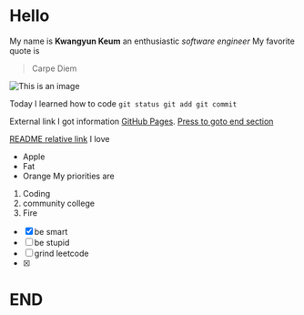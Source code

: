 # Hello

My name is **Kwangyun Keum** an enthusiastic *software engineer* 
My favorite quote is 
> Carpe Diem 

![This is an image](https://myoctocat.com/assets/images/base-octocat.svg)

Today I learned how to code 
```git status git add git commit ```

External link I got information [GitHub Pages](https://pages.github.com/).
[Press to goto end section](#END)


[README relative link](README.md)
I love
- Apple
- Fat
- Orange
My priorities are 
1. Coding
2. community college 
3. Fire

- [x] be smart
- [ ] be stupid
- [ ] grind leetcode
- [x] 
# END
